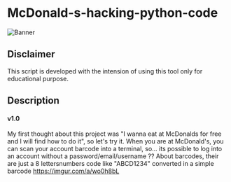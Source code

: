 # McDonald-s-hacking-python-code
![Banner](https://imgur.com/M7nx4yg)


## Disclaimer
This script is developed with the intension of using this tool only for educational purpose.
## Description
#### v1.0  
My first thought about this project was "I wanna eat at McDonalds for free and I will find how to do it", so let's try it.
When you are at McDonald's, you can scan your account barcode into a terminal, so... its possible to log into an account without a password/email/username ?? 
About barcodes, their are just a 8 lettersnumbers code like "ABCD1234" converted in a simple barcode https://imgur.com/a/wo0h8bL

